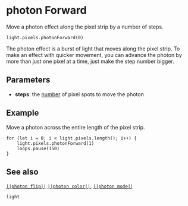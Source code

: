 # photon Forward

Move a photon effect along the pixel strip by a number of steps.

```sig
light.pixels.photonForward(0)
```

The photon effect is a burst of light that moves along the pixel strip. To make
an effect with quicker movement, you can advance the photon by more than just
one pixel at a time, just make the step number bigger.

## Parameters

* **steps**: the [number](/types/number) of pixel spots to move the photon

## Example

Move a photon across the entire length of the pixel strip.

```blocks
for (let i = 0; i < light.pixels.length(); i++) {
    light.pixels.photonForward(1)
    loops.pause(150)
}
```
## See also

[``||photon flip||``](/reference/light/photon-flip)
[``||photon color||``](/reference/light/set-photon-color),
[``||photon mode||``](/reference/light/set-photon-mode)

```package
light
```


